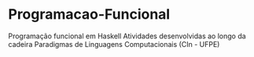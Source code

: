 # Programacao-Funcional
Programação funcional em Haskell
Atividades desenvolvidas ao longo da cadeira Paradigmas de Linguagens Computacionais (CIn - UFPE)
